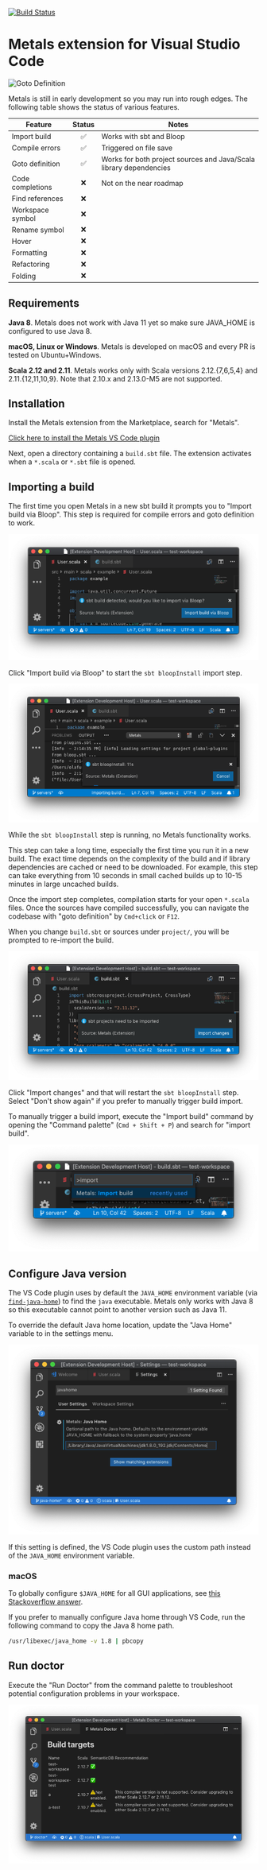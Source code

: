 [![Build Status](https://travis-ci.org/scalameta/metals-vscode.svg?branch=master)](https://travis-ci.org/scalameta/metals-vscode)

# Metals extension for Visual Studio Code

![Goto Definition](https://user-images.githubusercontent.com/1408093/48776422-1f764f00-ecd0-11e8-96d1-170f2354d50e.gif)

Metals is still in early development so you may run into rough edges. The
following table shows the status of various features.

| Feature          | Status | Notes                                                              |
| ---------------- | :----: | ------------------------------------------------------------------ |
| Import build     |   ✅   | Works with sbt and Bloop                                           |
| Compile errors   |   ✅   | Triggered on file save                                             |
| Goto definition  |   ✅   | Works for both project sources and Java/Scala library dependencies |
| Code completions |   ❌   | Not on the near roadmap                                            |
| Find references  |   ❌   |                                                                    |
| Workspace symbol |   ❌   |                                                                    |
| Rename symbol    |   ❌   |                                                                    |
| Hover            |   ❌   |                                                                    |
| Formatting       |   ❌   |                                                                    |
| Refactoring      |   ❌   |                                                                    |
| Folding          |   ❌   |                                                                    |

## Requirements

**Java 8**. Metals does not work with Java 11 yet so make sure JAVA_HOME is
configured to use Java 8.

**macOS, Linux or Windows**. Metals is developed on macOS and every PR is tested
on Ubuntu+Windows.

**Scala 2.12 and 2.11**. Metals works only with Scala versions 2.12.{7,6,5,4}
and 2.11.{12,11,10,9}. Note that 2.10.x and 2.13.0-M5 are not supported.

## Installation

Install the Metals extension from the Marketplace, search for "Metals".

[Click here to install the Metals VS Code plugin](vscode:extension/scalameta.metals)

Next, open a directory containing a `build.sbt` file. The extension activates
when a `*.scala` or `*.sbt` file is opened.

## Importing a build

The first time you open Metals in a new sbt build it prompts you to "Import
build via Bloop". This step is required for compile errors and goto definition
to work.

![Import build via Bloop](img/import-via-bloop.png)

Click "Import build via Bloop" to start the `sbt bloopInstall` import step.

![sbt bloopInstall](img/sbt-bloopinstall.png)

While the `sbt bloopInstall` step is running, no Metals functionality works.

This step can take a long time, especially the first time you run it in a new
build. The exact time depends on the complexity of the build and if library
dependencies are cached or need to be downloaded. For example, this step can
take everything from 10 seconds in small cached builds up to 10-15 minutes in
large uncached builds.

Once the import step completes, compilation starts for your open `*.scala`
files. Once the sources have compiled successfully, you can navigate the
codebase with "goto definition" by `Cmd+click` or `F12`.

When you change `build.sbt` or sources under `project/`, you will be prompted to
re-import the build.

![Import sbt changes](img/sbt-import-changes.png)

Click "Import changes" and that will restart the `sbt bloopInstall` step. Select
"Don't show again" if you prefer to manually trigger build import.

To manually trigger a build import, execute the "Import build" command by
opening the "Command palette" (`Cmd + Shift + P`) and search for "import build".

![Import build command](img/vscode-import-build.png)

## Configure Java version

The VS Code plugin uses by default the `JAVA_HOME` environment variable (via
[`find-java-home`](https://www.npmjs.com/package/find-java-home)) to find the
`java` executable. Metals only works with Java 8 so this executable cannot point
to another version such as Java 11.

To override the default Java home location, update the "Java Home" variable to
in the settings menu.

![Java Home setting](img/vscode-java-home.png)

If this setting is defined, the VS Code plugin uses the custom path instead of
the `JAVA_HOME` environment variable.

### macOS

To globally configure `$JAVA_HOME` for all GUI applications, see
[this Stackoverflow answer](https://stackoverflow.com/questions/135688/setting-environment-variables-on-os-x).

If you prefer to manually configure Java home through VS Code, run the following
command to copy the Java 8 home path.

```sh
/usr/libexec/java_home -v 1.8 | pbcopy
```

## Run doctor

Execute the "Run Doctor" from the command palette to troubleshoot potential
configuration problems in your workspace.

![VS Code Run Doctor command](img/vscode-run-doctor.png)
